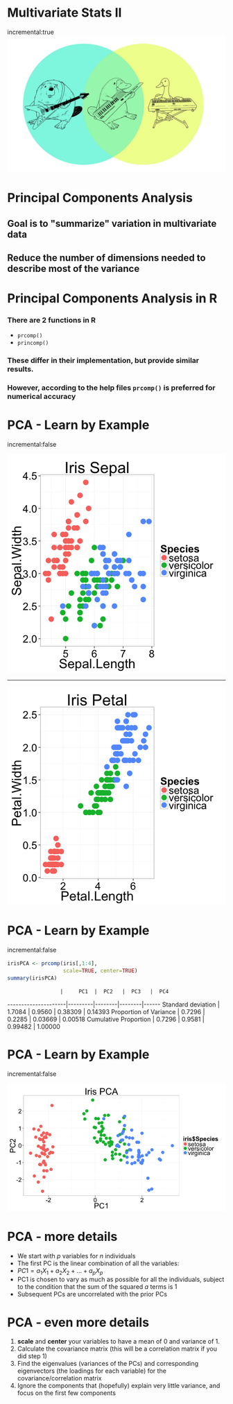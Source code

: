 Multivariate Stats II
========================================================
incremental:true
![beaverduck](beaver_duck.jpg)

Principal Components Analysis
========================================================

## Goal is to "summarize" variation in multivariate data

## Reduce the number of dimensions needed to describe most of the variance

Principal Components Analysis in R
===================

### There are 2 functions in R

*  `prcomp()`
*  `princomp()`

### These differ in their implementation, but provide similar results. 

### However, according to the help files `prcomp()` is preferred for numerical accuracy

PCA - Learn by Example
==============
incremental:false

![plot of chunk unnamed-chunk-1](Multivariate_II-figure/unnamed-chunk-1-1.png) 

***

![plot of chunk unnamed-chunk-2](Multivariate_II-figure/unnamed-chunk-2-1.png) 

PCA - Learn by Example
==============
incremental:false


```r
irisPCA <- prcomp(iris[,1:4], 
                  scale=TRUE, center=TRUE)
summary(irisPCA)
```

                     |     PC1  |  PC2   |  PC3   |  PC4
---------------------|---------|--------|--------|------
Standard deviation  |   1.7084  | 0.9560  | 0.38309 |  0.14393
Proportion of Variance | 0.7296 |  0.2285 |  0.03669 |  0.00518
Cumulative Proportion | 0.7296  | 0.9581  | 0.99482  | 1.00000


PCA - Learn by Example
===========
incremental:false

![plot of chunk unnamed-chunk-4](Multivariate_II-figure/unnamed-chunk-4-1.png) 

PCA - more details
===================

*  We start with $p$ variables for $n$ individuals
*  The first PC is the linear combination of all the variables:
*  $PC1 = a_1X_1 + a_2X_2 + ... + a_pX_p$
*  PC1 is chosen to vary as much as possible for all the individuals, subject to the condition that the sum of the squared $a$ terms is 1
*  Subsequent PCs are uncorrelated with the prior PCs

PCA - even more details
================

1.  **scale** and **center** your variables to have a mean of 0 and variance of 1.
2.  Calculate the covariance matrix (this will be a correlation matrix if you did step 1)
3.  Find the eigenvalues (variances of the PCs) and corresponding eigenvectors (the loadings for each variable) for the covariance/correlation matrix
4.  Ignore the components that (hopefully) explain very little variance, and focus on the first few components





